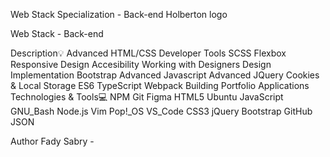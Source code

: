 Web Stack Specialization - Back-end
Holberton logo

Web Stack - Back-end

Description:bulb:
Advanced HTML/CSS
Developer Tools
SCSS
Flexbox
Responsive Design
Accesibility
Working with Designers
Design Implementation
Bootstrap
Advanced Javascript
Advanced JQuery
Cookies & Local Storage
ES6
TypeScript
Webpack
Building Portfolio Applications
Technologies & Tools:computer:
NPM Git Figma HTML5 Ubuntu JavaScript GNU_Bash Node.js Vim Pop!_OS VS_Code CSS3 jQuery Bootstrap GitHub JSON

Author
Fady Sabry -    
